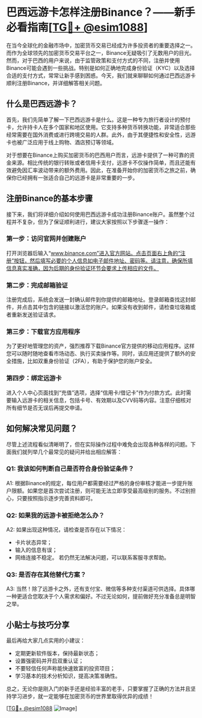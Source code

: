 # 巴西远游卡怎样注册Binance？——新手必看指南[[TG💪+ @esim1088](https://t.me/s/esim1088)]

在当今全球化的金融市场中，加密货币交易已经成为许多投资者的重要选择之一。而作为全球领先的加密货币交易平台之一，Binance无疑吸引了无数用户的目光。然而，对于巴西的用户来说，由于监管政策和支付方式的不同，注册并使用Binance可能会遇到一些挑战。特别是如何正确地完成身份验证（KYC）以及选择合适的支付方式，常常让新手感到困惑。今天，我们就来聊聊如何通过巴西远游卡顺利注册Binance，并详细解答相关问题。

## 什么是巴西远游卡？

首先，我们先简单了解一下巴西远游卡是什么。这是一种专为旅行者设计的预付卡，允许持卡人在多个国家和地区使用。它支持多种货币转换功能，非常适合那些经常需要在国外消费或进行跨境交易的人群。此外，由于其便捷性和安全性，远游卡也被广泛应用于线上购物、酒店预订等领域。

对于想要在Binance上购买加密货币的巴西用户而言，远游卡提供了一种可靠的资金来源。相比传统的银行转账或者信用卡支付，远游卡不仅操作简单，而且还能有效避免因汇率波动带来的额外费用。因此，在准备开始你的加密货币之旅之前，确保你已经拥有一张适合自己的远游卡是非常重要的一步。

## 注册Binance的基本步骤

接下来，我们将详细介绍如何使用巴西远游卡成功注册Binance账户。虽然整个过程并不复杂，但为了保证顺利进行，建议大家按照以下步骤逐一操作：

### 第一步：访问官网并创建账户
打开浏览器后输入“www.binance.com”进入官方网站。点击页面右上角的“注册”按钮，然后填写必要的个人信息如电子邮件地址、密码等。请注意，确保所填信息真实准确，因为后期的身份验证环节会要求上传相应的文件。

### 第二步：完成邮箱验证
注册完成后，系统会发送一封确认邮件到你提供的邮箱地址。登录邮箱查找这封邮件，并点击其中包含的链接以激活您的账户。如果没有收到邮件，请检查垃圾箱或者重新发送验证请求。

### 第三步：下载官方应用程序
为了更好地管理您的资产，强烈推荐下载Binance官方提供的移动应用程序。这样您可以随时随地查看市场动态、执行买卖操作等。同时，该应用还提供了额外的安全措施，比如双重身份验证（2FA），有助于保护您的账户安全。

### 第四步：绑定远游卡
进入个人中心页面找到“充值”选项，选择“信用卡/借记卡”作为付款方式。此时需要输入远游卡的相关信息，包括卡号、有效期以及CVV码等内容。注意仔细核对所有细节是否无误后再提交申请。

## 如何解决常见问题？

尽管上述流程看似清晰明了，但在实际操作过程中难免会出现各种各样的问题。下面我们就列举几个最常见的疑问并给出相应解答：

### Q1: 我该如何判断自己是否符合身份验证条件？
A1: 根据Binance的规定，每位用户都需要经过严格的身份审核才能进一步提升账户限额。如果您是首次尝试注册，则可能无法立即享受最高级别的服务。不过别担心，只要按照指示逐步完善资料即可。

### Q2: 如果我的远游卡被拒绝怎么办？
A2: 如果出现这种情况，请检查是否存在以下情况：
   - 卡片状态异常；
   - 输入的信息有误；
   - 网络连接不稳定。
   若仍然无法解决问题，可以联系客服寻求帮助。

### Q3: 是否存在其他替代方案？
A3: 当然！除了远游卡之外，还有支付宝、微信等多种支付渠道可供选择。具体哪一种更适合您取决于个人需求和偏好。不过无论如何，提前做好充分准备总是明智之举。

## 小贴士与技巧分享

最后再给大家几点实用的小建议：
- 定期更新软件版本，保持最新状态；
- 设置强密码并开启双重认证；
- 不要轻信任何声称能快速致富的投资项目；
- 学习基本的技术分析知识，提高决策准确性。

总之，无论你是刚入门的新手还是经验丰富的老手，只要掌握了正确的方法并且坚持学习进步，就一定能够在加密货币的世界里取得优异的成绩！

[[TG💪+ @esim1088](https://t.me/s/esim1088) ![Image](https://i.postimg.cc/4NQfJmqS/Snipaste-2025-05-13-00-14-12.png)]
